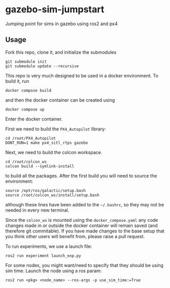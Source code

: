 # gazebo-sim-jumpstart
Jumping point for sims in gazebo using ros2 and px4

## Usage

Fork this repo, clone it, and initialize the submodules
```
git submodule init
git submodule update --recursive
```

This repo is very much designed to be used in a docker environment. To build it, run
```
docker compose build
```

and then the docker container can be created using
```
docker compose up
```

Enter the docker container. 

First we need to build the `PX4_Autopilot` library:
```
cd /root/PX4_Autopilot
DONT_RUN=1 make px4_sitl_rtps gazebo
```

Next, we need to build the colcon workspace. 
```
cd /root/colcon_ws
colcon build --symlink-install
```
to build all the packages. After the first build you will need to source the environment: 
```
source /opt/ros/galactic/setup.bash
source /root/colcon_ws/install/setup.bash
```
although these lines have been added to the `~/.bashrc`, so they may not be needed in every new terminal. 

Since the `colcon_ws` is mounted using the `docker_compose.yaml` any code changes made in or outside the docker container will remain saved (and therefore git commitable). If you have made changes to the base setup that you think other users will benefit from, please raise a pull request. 


To run experiments, we use a launch file:
```
ros2 run experiment launch_exp.py
```

For some nodes, you might want/need to specify that they should be using sim time. Launch the node using a ros param:
```
ros2 run <pkg> <node_name> --ros-args -p use_sim_time:=True
``` 

